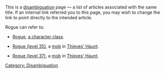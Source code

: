 This is a [disambiguation](:Category:_Disambiguation "wikilink") page —
a list of articles associated with the same title. If an internal link
referred you to this page, you may wish to change the link to point
directly to the intended article.

Rogue can refer to:

-   [Rogue](:Category:Rogues "wikilink"), [a character
    class](:Category:Classes "wikilink").

<!-- -->

-   [Rogue (level 35)](Rogue_(level_35) "wikilink"), a
    [mob](:Category:_Mobs "wikilink") in [Thieves'
    Haunt](:Category:_Thieves'_Haunt "wikilink").

<!-- -->

-   [Rogue (level 37)](Rogue_(level_37) "wikilink"), a
    [mob](:Category:_Mobs "wikilink") in [Thieves'
    Haunt](:Category:_Thieves'_Haunt "wikilink").

[Category: Disambiguation](Category:_Disambiguation "wikilink")
